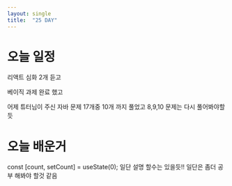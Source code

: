 ```yaml
---
layout: single
title:  "25 DAY"
---
```



# 오늘 일정
리액트 심화 2개 듣고

베이직 과제 완료 했고

어제 튜터님이 주신  자바 문제 17개중 10개 까지 풀었고
8,9,10 문제는 다시 풀어봐야할듯

# 오늘 배운거  
const [count, setCount] = useState(0); 일단 설명 할수는 있을듯!! 일단은 좀더 공부 해봐야 할것 같음
